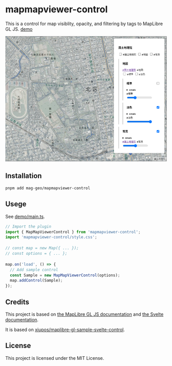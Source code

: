 # mapmapviewer-control

This is a control for map visiblity, opacity, and filtering by tags to MapLibre GL JS. [demo](https://mag-geo.github.io/mapmapviewer-control/)

![Screenshot](img/screenshot.png)

## Installation

```bash
pnpm add mag-geo/mapmapviewer-control
```

## Usege

See [demo/main.ts](./demo/main.ts).

```js
// Import the plugin
import { MapMapViewerControl } from 'mapmapviewer-control';
import 'mapmapviewer-control/style.css';

// const map = new Map({ ... });
// const options = { ... };

map.on('load', () => {
  // Add sample control
  const Sample = new MapMapViewerControl(options);
  map.addControl(Sample);
});
```

## Credits

This project is based on [the MapLibre GL JS documentation](https://maplibre.org/maplibre-gl-js/docs/) and [the Svelte documentation](https://svelte.dev/docs/).

It is based on [xiupos/maplibre-gl-sample-svelte-control](https://github.com/xiupos/maplibre-gl-sample-svelte-control).

## License

This project is licensed under the MIT License.
